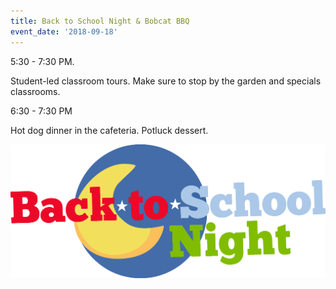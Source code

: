 ```yaml
---
title: Back to School Night & Bobcat BBQ
event_date: '2018-09-18'
---
```

5:30 - 7:30 PM.

Student-led classroom tours. Make sure to stop by the garden and specials classrooms.

6:30 - 7:30 PM

Hot dog dinner in the cafeteria. Potluck dessert.

![null](/uploads/back_to_school_night.png)
